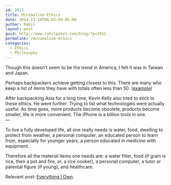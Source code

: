 ```yaml
---
id: 2911
title: Minimalism Ethics
date: 2014-11-10T06:02:04-05:00
author: Rahil
layout: post
guid: http://www.rahilpatel.com/blog/?p=2911
permalink: /minimalism-ethics
categories:
  - Ethics
  - Philosophy
---
```

Though this doesn&#8217;t seem to be the trend in America, I felt it was in Taiwan and Japan.

Perhaps backpackers achieve getting closest to this. There are many who keep a list of items they have with totals often less than 50. ([example](http://carrotquinn.com/2014/03/26/pct-2014-gear-list/))

After backpacking Asia for a long time, Kevin Kelly also tried to stick to these ethics. He went further. Trying to list what technologies were actually useful. As time goes, more products become obsolete, products become smaller, life is more convenient. The iPhone is a billion tools in one.  
&#8212;

To live a fully developed life, all one really needs is water, food, dwelling to protect from weather, a personal computer, an educated person to learn from, especially for younger years, a person educated in medicine with equipment.

Therefore all the material items one needs are: a water filter, food (if grain is rice, then a pot and fire, or, a rice cooker), a personal computer, a tutor or parental figure (if young), and healthcare.

Relevant post: [Everything I Own](http://www.rahilpatel.com/blog/everything-i-own "Everything I Own").